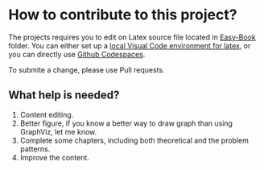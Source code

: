 # How to contribute to this project?
The projects requires you to edit on Latex source file located in [Easy-Book](Easy-Book) folder. You can either set up a [local Visual Code environment for latex](https://dev.to/ucscmozilla/how-to-create-and-compile-latex-documents-on-visual-studio-code-3jbk), or you can directly use [Github Codespaces](https://github.com/features/codespaces).

To submite a change, please use Pull requests.

## What help is needed?
1. Content editing.
2. Better figure, if you know a better way to draw graph than using GraphViz, let me know.
3. Complete some chapters, including both theoretical and the problem patterns.
4. Improve the content.

